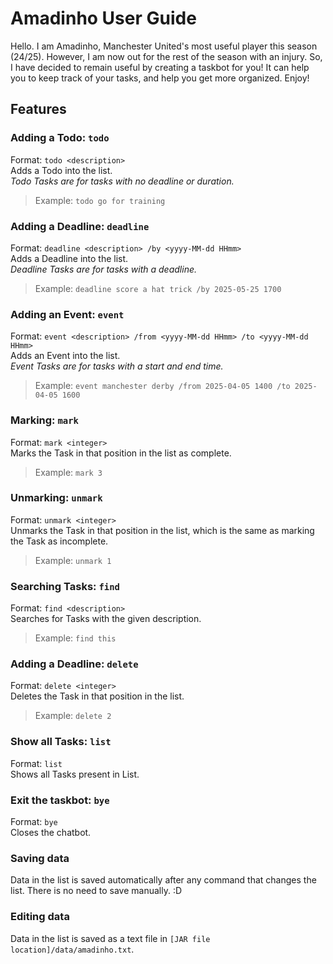 # Amadinho User Guide

Hello. I am Amadinho, Manchester United's most useful player this season (24/25). However, I am now out for 
the rest of the season with an injury. So, I have decided to remain useful by creating a taskbot for you! It can 
help you to keep track of your tasks, and help you get more organized. Enjoy!

## Features
### Adding a Todo: `todo`
Format: `todo <description>`  
Adds a Todo into the list.  
*Todo Tasks are for tasks with no deadline or duration.*
> Example: `todo go for training`

### Adding a Deadline: `deadline`
Format: `deadline <description> /by <yyyy-MM-dd HHmm>`  
Adds a Deadline into the list.  
*Deadline Tasks are for tasks with a deadline.*
> Example: `deadline score a hat trick /by 2025-05-25 1700`

### Adding an Event: `event`
Format: `event <description> /from <yyyy-MM-dd HHmm> /to <yyyy-MM-dd HHmm>`  
Adds an Event into the list.  
*Event Tasks are for tasks with a start and end time.*
> Example: `event manchester derby /from 2025-04-05 1400 /to 2025-04-05 1600`

### Marking: `mark`
Format: `mark <integer>`  
Marks the Task in that position in the list as complete.
> Example: `mark 3`

### Unmarking: `unmark`
Format: `unmark <integer>`  
Unmarks the Task in that position in the list, which is the same as marking the Task as incomplete.
> Example: `unmark 1`

### Searching Tasks: `find`
Format: `find <description>`  
Searches for Tasks with the given description.
> Example: `find this`

### Adding a Deadline: `delete`
Format: `delete <integer>`  
Deletes the Task in that position in the list.
> Example: `delete 2`

### Show all Tasks: `list`
Format: `list`  
Shows all Tasks present in List.

### Exit the taskbot: `bye`
Format: `bye`  
Closes the chatbot.

### Saving data
Data in the list is saved automatically after any command that changes the list. There is no need to save manually. :D

### Editing data
Data in the list is saved as a text file in `[JAR file location]/data/amadinho.txt`. 
